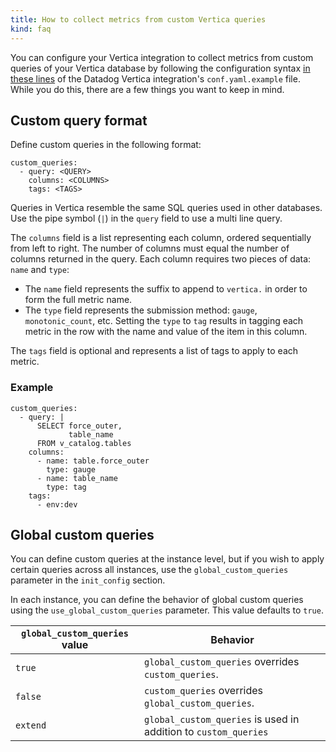```yaml
---
title: How to collect metrics from custom Vertica queries
kind: faq
---
```


You can configure your Vertica integration to collect metrics from custom queries of your Vertica database by following the configuration syntax [in these lines][1] of the Datadog Vertica integration's `conf.yaml.example` file. While you do this, there are a few things you want to keep in mind.

## Custom query format

Define custom queries in the following format:

```
custom_queries:
  - query: <QUERY>
    columns: <COLUMNS>
    tags: <TAGS>
```

Queries in Vertica resemble the same SQL queries used in other databases. Use the pipe symbol (`|`) in the `query` field to use a multi line query.

The `columns` field is a list representing each column, ordered sequentially from left to right. The number of columns must equal the number of columns returned in the query. Each column requires two pieces of data: `name` and `type`:
* The `name` field represents the suffix to append to `vertica.` in order to form the full metric name. 
* The `type` field represents the submission method: `gauge`, `monotonic_count`, etc. Setting the `type` to `tag` results in tagging each metric in the row with the name and value of the item in this column. 

The `tags` field is optional and represents a list of tags to apply to each metric.

### Example

```
custom_queries:
  - query: |
      SELECT force_outer,
             table_name
      FROM v_catalog.tables
    columns:
      - name: table.force_outer
        type: gauge
      - name: table_name
        type: tag
    tags:
      - env:dev
```

## Global custom queries

You can define custom queries at the instance level, but if you wish to apply certain queries across all instances, use the `global_custom_queries` parameter in the `init_config` section.

In each instance, you can define the behavior of global custom queries using the `use_global_custom_queries` parameter. This value defaults to `true`.


| `global_custom_queries` value | Behavior |
| ----- | -----|
| `true` | `global_custom_queries` overrides `custom_queries`. |
| `false` | `custom_queries` overrides `global_custom_queries`. |
| `extend` | `global_custom_queries` is used in addition to `custom_queries` |

[1]: https://github.com/DataDog/integrations-core/blob/master/vertica/datadog_checks/vertica/data/conf.yaml.example#L54-L71
[2]: https://www.vertica.com/docs/9.2.x/HTML/Content/Authoring/ConceptsGuide/Other/Transactions.htm
[3]: /api
